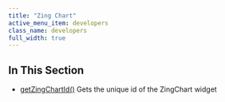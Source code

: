 ```yaml
---
title: "Zing Chart"
active_menu_item: developers
class_name: developers
full_width: true
---
```



## In This Section

 - [getZingChartId()](/developers/documentation/scripting-apis/client-api/widget-object-functions/zing-chart/getzingchartid)
    Gets the unique id of the ZingChart widget
